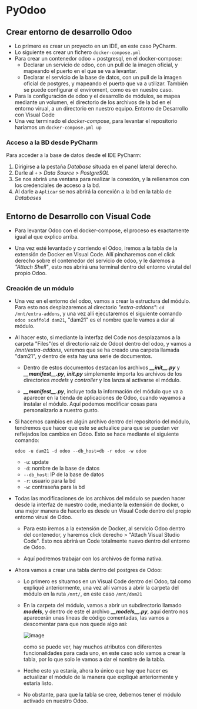 # PyOdoo

## Crear entorno de desarrollo Odoo

  * Lo primero es crear un proyecto en un IDE, en este caso PyCharm.
  * Lo siguiente es crear un fichero ``docker-compose.yml``
  * Para crear un contenedor odoo + postgresql, en el docker-compose:
      * Declarar un servicio de odoo, con un pull de la imagen oficial, 
        y mapeando el puerto en el que se va a levantar.
      * Declarar el servicio de la base de datos, con un pull de la imagen 
        oficial de postgres, y mapeando el puerto que va a utilizar. También 
        se puede configurar el enviroment, como es en nuestro caso.
  * Para la configuración de odoo y el desarrollo de módulos, se mapea mediante
    un volumen, el directorio de los archivos de la bd en el entorno virual, a 
    un directorio en nuestro equipo. Entorno de Desarrollo con Visual Code
  * Una vez terminado el _docker-compose_, para levantar el repositorio haríamos 
    un ``docker-compose.yml up``

### Acceso a la BD desde PyCharm

Para acceder a la base de datos desde el IDE PyCharm:

1. Dirigirse a la pestaña _Database_ situada en el panel lateral derecho.
2. Darle al ``+`` > _Data Source_ > _PostgreSQL_
3. Se nos abrirá una ventana para realizar la conexión, y la rellenamos con los
   credenciales de acceso a la bd.
4. Al darle a ``Aplicar`` se nos abrirá la conexión a la bd en la tabla de _*Databases*_


## Entorno de Desarrollo con Visual Code

 * Para levantar Odoo con el docker-compose, el proceso es exactamente igual al que 
   explico arriba.
  
 * Una vez esté levantado y corriendo el Odoo, iremos a la tabla de la extensión de Docker en Visual Code.
   Allí pincharemos con el click derecho sobre el contenedor del servicio de odoo, y le daremos a _"Attach Shell"_,
   esto nos abrirá una terminal dentro del entorno virutal del propio Odoo.
   
### Creación de un módulo
   
 * Una vez en el entorno del odoo, vamos a crear la estructura del módulo. Para esto nos desplazaremos al directorio _"extra-addons"_:
   ``cd /mnt/extra-addons``, y una vez allí ejecutaremos el siguiente comando ``odoo scaffold dam21``, "dam21" es el nombre que le vamos
   a dar al módulo.
   
 * Al hacer esto, si mediante la interfaz del Code nos desplazamos a la carpeta "Files"(es el directorio raiz de Odoo) dentro del odoo, 
   y vamos a _/mnt/extra-addons_, veremos que se ha creado una carpeta llamada "dam21", y dentro de esta hay una serie de documentos.
   
    * Dentro de estos documentos destacan los archivos ___\_\_init\_\_.py___ y ___\_\_manifest\_\_.py___, ___init.py___ simplemente
      importa los archivos de los directorios _models_ y _controller_ y los lanza al activarse el módulo.
      
    * ___\_\_manifest\_\_.py___, incluye toda la información del módulo que va a aparecer en la tienda de aplicaciones de Odoo, cuando vayamos
      a instalar el módulo. Aquí podemos modificar cosas para personalizarlo a nuestro gusto.
      
  * Si hacemos cambios en algún archivo dentro del repositorio del módulo, tendremos que hacer que este se actualice para que se puedan ver 
    reflejados los cambios en Odoo. Esto se hace mediante el siguiente comando:
    
    `odoo -u dam21 -d odoo --db_host=db -r odoo -w odoo`
    
     - `-u`: update
     - `-d`: nombre de la base de datos
     - `--db_host`: IP de la base de datos
     - `-r`: usuario para la bd
     - `-w`: contraseña para la bd

   * Todas las modificaciones de los archivos del módulo se pueden hacer desde la interfaz de nuestro code, mediante la extensión de docker, o 
     una mejor manera de hacerlo es desde un Visual Code dentro del propio entorno virual de Odoo.
     
      - Para esto iremos a la extensión de Docker, al servicio Odoo dentro del contenedor, y haremos click derecho > "Attach Visual Studio Code".
        Esto nos abrirá un Code totalmente nuevo dentro del entorno de Odoo.
        
      - Aquí podremos trabajar con los archivos de forma nativa.
    
   * Ahora vamos a crear una tabla dentro del postgres de Odoo:
   
      - Lo primero es situarnos en un Visual Code dentro del Odoo, tal como expliqué anteriormente, una vez allí vamos a abrir la carpeta del módulo
        en la ruta ``/mnt/``, en este caso ``/mnt/dam21``
        
      - En la carpeta del módulo, vamos a abrir un subdirectorio llamado ___models___, y dentro de este el archivo ___\_\_models\_\_.py___, aquí
        dentro nos aparecerán unas líneas de código comentadas, las vamos a descomentar para que nos quede algo asi:
        
        ![image](https://user-images.githubusercontent.com/91198492/225893544-e0e8118f-f03c-4610-bb89-b8744db17307.png)
        
        como se puede ver, hay muchos atributos con diferentes funcionalidades para cada uno, en este caso solo vamos a crear la tabla, por lo que
        solo le vamos a dar el nombre de la tabla.
        
      - Hecho esto ya estaría, ahora lo único que hay que hacer es actualizar el módulo de la manera que expliqué anteriormente y estaría listo.
      
      - No obstante, para que la tabla se cree, debemos tener el módulo activado en nuestro Odoo.

   
